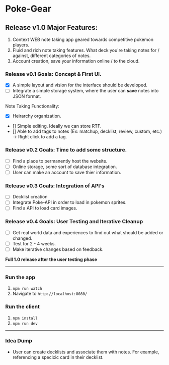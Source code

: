 # Poke-Gear
## Release v1.0 Major Features:
1. Context WEB note taking app geared towards competitive pokemon players.
2. Fluid and rich note taking features. What deck you're taking notes for / against, different categories of notes.
3. Account creation, save your information online / to the cloud.

### Release v0.1 Goals: Concept & First UI.
- [X] A simple layout and vision for the interface should be developed.
- [ ] Integrate a simple storage system, where the user can **save** notes into JSON format.

Note Taking Functionality:
- [X] Heirarchy organization.
- [] Simple editing. Ideally we can store RTF.
- [] Able to add tags to notes (Ex: matchup, decklist, review, custom, etc.) -> Right click to add a tag.


### Release v0.2 Goals: Time to add some structure.
- [ ] Find a place to permanently host the website.
- [ ] Online storage, some sort of database integration.
- [ ] User can make an account to save thier information.

### Release v0.3 Goals: Integration of API's
- [ ] Decklist creation
- [ ] Integrate Poke-API in order to load in pokemon sprites.
- [ ] Find a API to load card images.

### Release v0.4 Goals: User Testing and Iterative Cleanup
- [ ] Get real world data and experiences to find out what should be added or changed.
- [ ] Test for 2 - 4 weeks.
- [ ] Make iterative changes based on feedback.

**Full 1.0 release after the user testing phase**

---

### Run the app
1. ```npm run watch```
2. Navigate to ```http://localhost:8080/```


### Run the client
1. ```npm install```
2. ```npm run dev```

--- 

### Idea Dump
- User can create decklists and associate them with notes. For example, referencing a specicic card in their decklist.
